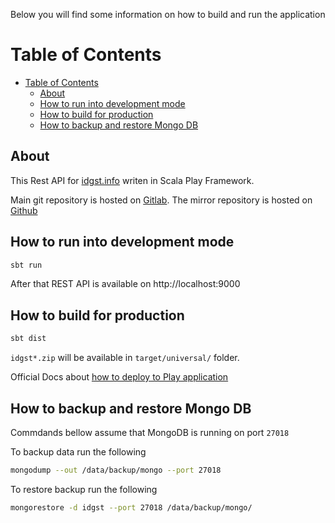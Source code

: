 Below you will find some information on how to build and run the application

# Table of Contents

<!-- TOC -->

- [Table of Contents](#table-of-contents)
    - [About](#about)
    - [How to run into development mode](#how-to-run-into-development-mode)
    - [How to build for production](#how-to-build-for-production)
    - [How to backup and restore Mongo DB](#how-to-backup-and-restore-mongo-db)

<!-- /TOC -->

## About

This Rest API for [idgst.info](http://idgst.info) writen in Scala Play Framework.

Main git repository is hosted on [Gitlab](https://gitlab.com/idgst/idgst-archive).
The mirror repository is hosted on [Github](https://github.com/idgst/idgst-rest-api)

## How to run into development mode

```bash
sbt run
```

After that REST API is available on http://localhost:9000

## How to build for production

```bash
sbt dist
```

`idgst*.zip` will be available in `target/universal/` folder.

Official Docs about [how to deploy to Play application](https://www.playframework.com/documentation/2.6.x/Deploying)

## How to backup and restore Mongo DB

Commdands bellow assume that MongoDB is running on port `27018`

To backup data run the following 

```bash
mongodump --out /data/backup/mongo --port 27018
```

To restore backup run the following

```bash
mongorestore -d idgst --port 27018 /data/backup/mongo/
```